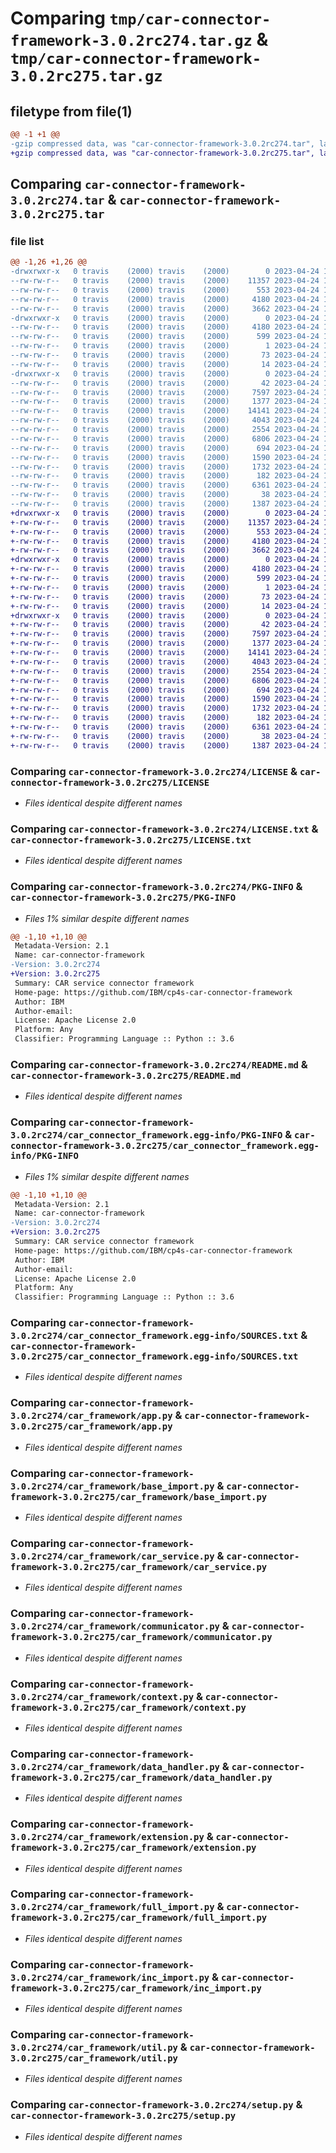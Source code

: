 # Comparing `tmp/car-connector-framework-3.0.2rc274.tar.gz` & `tmp/car-connector-framework-3.0.2rc275.tar.gz`

## filetype from file(1)

```diff
@@ -1 +1 @@
-gzip compressed data, was "car-connector-framework-3.0.2rc274.tar", last modified: Mon Apr 24 14:02:16 2023, max compression
+gzip compressed data, was "car-connector-framework-3.0.2rc275.tar", last modified: Mon Apr 24 14:02:12 2023, max compression
```

## Comparing `car-connector-framework-3.0.2rc274.tar` & `car-connector-framework-3.0.2rc275.tar`

### file list

```diff
@@ -1,26 +1,26 @@
-drwxrwxr-x   0 travis    (2000) travis    (2000)        0 2023-04-24 14:02:16.572263 car-connector-framework-3.0.2rc274/
--rw-rw-r--   0 travis    (2000) travis    (2000)    11357 2023-04-24 14:01:55.000000 car-connector-framework-3.0.2rc274/LICENSE
--rw-rw-r--   0 travis    (2000) travis    (2000)      553 2023-04-24 14:01:55.000000 car-connector-framework-3.0.2rc274/LICENSE.txt
--rw-rw-r--   0 travis    (2000) travis    (2000)     4180 2023-04-24 14:02:16.572263 car-connector-framework-3.0.2rc274/PKG-INFO
--rw-rw-r--   0 travis    (2000) travis    (2000)     3662 2023-04-24 14:01:55.000000 car-connector-framework-3.0.2rc274/README.md
-drwxrwxr-x   0 travis    (2000) travis    (2000)        0 2023-04-24 14:02:16.572263 car-connector-framework-3.0.2rc274/car_connector_framework.egg-info/
--rw-rw-r--   0 travis    (2000) travis    (2000)     4180 2023-04-24 14:02:15.000000 car-connector-framework-3.0.2rc274/car_connector_framework.egg-info/PKG-INFO
--rw-rw-r--   0 travis    (2000) travis    (2000)      599 2023-04-24 14:02:16.000000 car-connector-framework-3.0.2rc274/car_connector_framework.egg-info/SOURCES.txt
--rw-rw-r--   0 travis    (2000) travis    (2000)        1 2023-04-24 14:02:15.000000 car-connector-framework-3.0.2rc274/car_connector_framework.egg-info/dependency_links.txt
--rw-rw-r--   0 travis    (2000) travis    (2000)       73 2023-04-24 14:02:16.000000 car-connector-framework-3.0.2rc274/car_connector_framework.egg-info/requires.txt
--rw-rw-r--   0 travis    (2000) travis    (2000)       14 2023-04-24 14:02:16.000000 car-connector-framework-3.0.2rc274/car_connector_framework.egg-info/top_level.txt
-drwxrwxr-x   0 travis    (2000) travis    (2000)        0 2023-04-24 14:02:16.572263 car-connector-framework-3.0.2rc274/car_framework/
--rw-rw-r--   0 travis    (2000) travis    (2000)       42 2023-04-24 14:01:55.000000 car-connector-framework-3.0.2rc274/car_framework/__init__.py
--rw-rw-r--   0 travis    (2000) travis    (2000)     7597 2023-04-24 14:01:55.000000 car-connector-framework-3.0.2rc274/car_framework/app.py
--rw-rw-r--   0 travis    (2000) travis    (2000)     1377 2023-04-24 14:01:55.000000 car-connector-framework-3.0.2rc274/car_framework/base_import.py
--rw-rw-r--   0 travis    (2000) travis    (2000)    14141 2023-04-24 14:01:55.000000 car-connector-framework-3.0.2rc274/car_framework/car_service.py
--rw-rw-r--   0 travis    (2000) travis    (2000)     4043 2023-04-24 14:01:55.000000 car-connector-framework-3.0.2rc274/car_framework/communicator.py
--rw-rw-r--   0 travis    (2000) travis    (2000)     2554 2023-04-24 14:01:55.000000 car-connector-framework-3.0.2rc274/car_framework/context.py
--rw-rw-r--   0 travis    (2000) travis    (2000)     6806 2023-04-24 14:01:55.000000 car-connector-framework-3.0.2rc274/car_framework/data_handler.py
--rw-rw-r--   0 travis    (2000) travis    (2000)      694 2023-04-24 14:01:55.000000 car-connector-framework-3.0.2rc274/car_framework/extension.py
--rw-rw-r--   0 travis    (2000) travis    (2000)     1590 2023-04-24 14:01:55.000000 car-connector-framework-3.0.2rc274/car_framework/full_import.py
--rw-rw-r--   0 travis    (2000) travis    (2000)     1732 2023-04-24 14:01:55.000000 car-connector-framework-3.0.2rc274/car_framework/inc_import.py
--rw-rw-r--   0 travis    (2000) travis    (2000)      182 2023-04-24 14:01:55.000000 car-connector-framework-3.0.2rc274/car_framework/server_access.py
--rw-rw-r--   0 travis    (2000) travis    (2000)     6361 2023-04-24 14:01:55.000000 car-connector-framework-3.0.2rc274/car_framework/util.py
--rw-rw-r--   0 travis    (2000) travis    (2000)       38 2023-04-24 14:02:16.572263 car-connector-framework-3.0.2rc274/setup.cfg
--rw-rw-r--   0 travis    (2000) travis    (2000)     1387 2023-04-24 14:01:55.000000 car-connector-framework-3.0.2rc274/setup.py
+drwxrwxr-x   0 travis    (2000) travis    (2000)        0 2023-04-24 14:02:12.915024 car-connector-framework-3.0.2rc275/
+-rw-rw-r--   0 travis    (2000) travis    (2000)    11357 2023-04-24 14:01:52.000000 car-connector-framework-3.0.2rc275/LICENSE
+-rw-rw-r--   0 travis    (2000) travis    (2000)      553 2023-04-24 14:01:52.000000 car-connector-framework-3.0.2rc275/LICENSE.txt
+-rw-rw-r--   0 travis    (2000) travis    (2000)     4180 2023-04-24 14:02:12.915024 car-connector-framework-3.0.2rc275/PKG-INFO
+-rw-rw-r--   0 travis    (2000) travis    (2000)     3662 2023-04-24 14:01:52.000000 car-connector-framework-3.0.2rc275/README.md
+drwxrwxr-x   0 travis    (2000) travis    (2000)        0 2023-04-24 14:02:12.911026 car-connector-framework-3.0.2rc275/car_connector_framework.egg-info/
+-rw-rw-r--   0 travis    (2000) travis    (2000)     4180 2023-04-24 14:02:12.000000 car-connector-framework-3.0.2rc275/car_connector_framework.egg-info/PKG-INFO
+-rw-rw-r--   0 travis    (2000) travis    (2000)      599 2023-04-24 14:02:12.000000 car-connector-framework-3.0.2rc275/car_connector_framework.egg-info/SOURCES.txt
+-rw-rw-r--   0 travis    (2000) travis    (2000)        1 2023-04-24 14:02:12.000000 car-connector-framework-3.0.2rc275/car_connector_framework.egg-info/dependency_links.txt
+-rw-rw-r--   0 travis    (2000) travis    (2000)       73 2023-04-24 14:02:12.000000 car-connector-framework-3.0.2rc275/car_connector_framework.egg-info/requires.txt
+-rw-rw-r--   0 travis    (2000) travis    (2000)       14 2023-04-24 14:02:12.000000 car-connector-framework-3.0.2rc275/car_connector_framework.egg-info/top_level.txt
+drwxrwxr-x   0 travis    (2000) travis    (2000)        0 2023-04-24 14:02:12.915024 car-connector-framework-3.0.2rc275/car_framework/
+-rw-rw-r--   0 travis    (2000) travis    (2000)       42 2023-04-24 14:01:52.000000 car-connector-framework-3.0.2rc275/car_framework/__init__.py
+-rw-rw-r--   0 travis    (2000) travis    (2000)     7597 2023-04-24 14:01:52.000000 car-connector-framework-3.0.2rc275/car_framework/app.py
+-rw-rw-r--   0 travis    (2000) travis    (2000)     1377 2023-04-24 14:01:52.000000 car-connector-framework-3.0.2rc275/car_framework/base_import.py
+-rw-rw-r--   0 travis    (2000) travis    (2000)    14141 2023-04-24 14:01:52.000000 car-connector-framework-3.0.2rc275/car_framework/car_service.py
+-rw-rw-r--   0 travis    (2000) travis    (2000)     4043 2023-04-24 14:01:52.000000 car-connector-framework-3.0.2rc275/car_framework/communicator.py
+-rw-rw-r--   0 travis    (2000) travis    (2000)     2554 2023-04-24 14:01:52.000000 car-connector-framework-3.0.2rc275/car_framework/context.py
+-rw-rw-r--   0 travis    (2000) travis    (2000)     6806 2023-04-24 14:01:52.000000 car-connector-framework-3.0.2rc275/car_framework/data_handler.py
+-rw-rw-r--   0 travis    (2000) travis    (2000)      694 2023-04-24 14:01:52.000000 car-connector-framework-3.0.2rc275/car_framework/extension.py
+-rw-rw-r--   0 travis    (2000) travis    (2000)     1590 2023-04-24 14:01:52.000000 car-connector-framework-3.0.2rc275/car_framework/full_import.py
+-rw-rw-r--   0 travis    (2000) travis    (2000)     1732 2023-04-24 14:01:52.000000 car-connector-framework-3.0.2rc275/car_framework/inc_import.py
+-rw-rw-r--   0 travis    (2000) travis    (2000)      182 2023-04-24 14:01:52.000000 car-connector-framework-3.0.2rc275/car_framework/server_access.py
+-rw-rw-r--   0 travis    (2000) travis    (2000)     6361 2023-04-24 14:01:52.000000 car-connector-framework-3.0.2rc275/car_framework/util.py
+-rw-rw-r--   0 travis    (2000) travis    (2000)       38 2023-04-24 14:02:12.915024 car-connector-framework-3.0.2rc275/setup.cfg
+-rw-rw-r--   0 travis    (2000) travis    (2000)     1387 2023-04-24 14:01:52.000000 car-connector-framework-3.0.2rc275/setup.py
```

### Comparing `car-connector-framework-3.0.2rc274/LICENSE` & `car-connector-framework-3.0.2rc275/LICENSE`

 * *Files identical despite different names*

### Comparing `car-connector-framework-3.0.2rc274/LICENSE.txt` & `car-connector-framework-3.0.2rc275/LICENSE.txt`

 * *Files identical despite different names*

### Comparing `car-connector-framework-3.0.2rc274/PKG-INFO` & `car-connector-framework-3.0.2rc275/PKG-INFO`

 * *Files 1% similar despite different names*

```diff
@@ -1,10 +1,10 @@
 Metadata-Version: 2.1
 Name: car-connector-framework
-Version: 3.0.2rc274
+Version: 3.0.2rc275
 Summary: CAR service connector framework
 Home-page: https://github.com/IBM/cp4s-car-connector-framework
 Author: IBM
 Author-email: 
 License: Apache License 2.0
 Platform: Any
 Classifier: Programming Language :: Python :: 3.6
```

### Comparing `car-connector-framework-3.0.2rc274/README.md` & `car-connector-framework-3.0.2rc275/README.md`

 * *Files identical despite different names*

### Comparing `car-connector-framework-3.0.2rc274/car_connector_framework.egg-info/PKG-INFO` & `car-connector-framework-3.0.2rc275/car_connector_framework.egg-info/PKG-INFO`

 * *Files 1% similar despite different names*

```diff
@@ -1,10 +1,10 @@
 Metadata-Version: 2.1
 Name: car-connector-framework
-Version: 3.0.2rc274
+Version: 3.0.2rc275
 Summary: CAR service connector framework
 Home-page: https://github.com/IBM/cp4s-car-connector-framework
 Author: IBM
 Author-email: 
 License: Apache License 2.0
 Platform: Any
 Classifier: Programming Language :: Python :: 3.6
```

### Comparing `car-connector-framework-3.0.2rc274/car_connector_framework.egg-info/SOURCES.txt` & `car-connector-framework-3.0.2rc275/car_connector_framework.egg-info/SOURCES.txt`

 * *Files identical despite different names*

### Comparing `car-connector-framework-3.0.2rc274/car_framework/app.py` & `car-connector-framework-3.0.2rc275/car_framework/app.py`

 * *Files identical despite different names*

### Comparing `car-connector-framework-3.0.2rc274/car_framework/base_import.py` & `car-connector-framework-3.0.2rc275/car_framework/base_import.py`

 * *Files identical despite different names*

### Comparing `car-connector-framework-3.0.2rc274/car_framework/car_service.py` & `car-connector-framework-3.0.2rc275/car_framework/car_service.py`

 * *Files identical despite different names*

### Comparing `car-connector-framework-3.0.2rc274/car_framework/communicator.py` & `car-connector-framework-3.0.2rc275/car_framework/communicator.py`

 * *Files identical despite different names*

### Comparing `car-connector-framework-3.0.2rc274/car_framework/context.py` & `car-connector-framework-3.0.2rc275/car_framework/context.py`

 * *Files identical despite different names*

### Comparing `car-connector-framework-3.0.2rc274/car_framework/data_handler.py` & `car-connector-framework-3.0.2rc275/car_framework/data_handler.py`

 * *Files identical despite different names*

### Comparing `car-connector-framework-3.0.2rc274/car_framework/extension.py` & `car-connector-framework-3.0.2rc275/car_framework/extension.py`

 * *Files identical despite different names*

### Comparing `car-connector-framework-3.0.2rc274/car_framework/full_import.py` & `car-connector-framework-3.0.2rc275/car_framework/full_import.py`

 * *Files identical despite different names*

### Comparing `car-connector-framework-3.0.2rc274/car_framework/inc_import.py` & `car-connector-framework-3.0.2rc275/car_framework/inc_import.py`

 * *Files identical despite different names*

### Comparing `car-connector-framework-3.0.2rc274/car_framework/util.py` & `car-connector-framework-3.0.2rc275/car_framework/util.py`

 * *Files identical despite different names*

### Comparing `car-connector-framework-3.0.2rc274/setup.py` & `car-connector-framework-3.0.2rc275/setup.py`

 * *Files identical despite different names*

